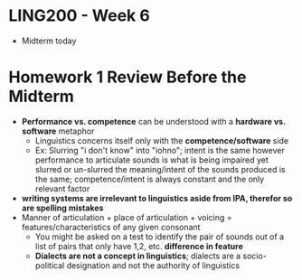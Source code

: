 # LING200 - Week 6

- Midterm today

# Homework 1 Review Before the Midterm
- **Performance vs. competence** can be understood with a **hardware vs. software** metaphor
	- Linguistics concerns itself only with the **competence/software** side
	- Ex: Slurring "i don't know" into "iohno"; intent is the same however performance to articulate sounds is what is being impaired yet slurred or un-slurred the meaning/intent of the sounds produced is the same; competence/intent is always constant and the only relevant factor
- **writing systems are irrelevant to linguistics aside from IPA, therefor so are spelling mistakes**
- Manner of articulation + place of articulation + voicing = features/characteristics of any given consonant
	- You might be asked on a test to identify the pair of sounds out of a list of pairs that only have 1,2, etc. **difference in feature**
	- **Dialects are not a concept in linguistics**; dialects are a socio-political designation and not the authority of linguistics
